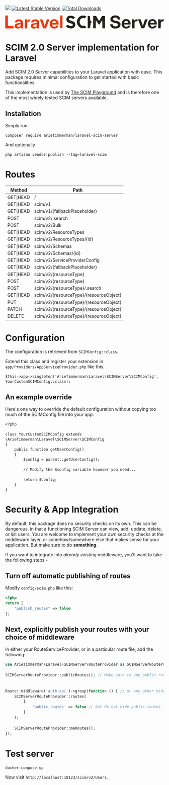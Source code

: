 
![](https://github.com/arietimmerman/laravel-scim-server/workflows/CI/badge.svg)
[![Latest Stable Version](https://poser.pugx.org/arietimmerman/laravel-scim-server/v/stable)](https://packagist.org/packages/arietimmerman/laravel-scim-server)
[![Total Downloads](https://poser.pugx.org/arietimmerman/laravel-scim-server/downloads)](https://packagist.org/packages/arietimmerman/laravel-scim-server)

![Logo of Laravel SCIM Server, the SCIM server implementation from scim.dev, SCIM Playground](./laravel-scim-server.svg)

# SCIM 2.0 Server implementation for Laravel

Add SCIM 2.0 Server capabilities to your Laravel application with ease. This package requires minimal configuration to get started with basic functionalities.

This implementation is used by [The SCIM Playground](https://scim.dev) and is therefore one of the most widely tested SCIM servers available.

## Installation

Simply run:

~~~
composer require arietimmerman/laravel-scim-server
~~~

And optionally

~~~
php artisan vendor:publish --tag=laravel-scim
~~~

# Routes

| Method | Path |
|--------|------|
| GET\|HEAD | / |
| GET\|HEAD | scim/v1 |
| GET\|HEAD | scim/v1/{fallbackPlaceholder} |
| POST | scim/v2/.search |
| POST | scim/v2/Bulk |
| GET\|HEAD | scim/v2/ResourceTypes |
| GET\|HEAD | scim/v2/ResourceTypes/{id} |
| GET\|HEAD | scim/v2/Schemas |
| GET\|HEAD | scim/v2/Schemas/{id} |
| GET\|HEAD | scim/v2/ServiceProviderConfig |
| GET\|HEAD | scim/v2/{fallbackPlaceholder} |
| GET\|HEAD | scim/v2/{resourceType} |
| POST | scim/v2/{resourceType} |
| POST | scim/v2/{resourceType}/.search |
| GET\|HEAD | scim/v2/{resourceType}/{resourceObject} |
| PUT | scim/v2/{resourceType}/{resourceObject} |
| PATCH | scim/v2/{resourceType}/{resourceObject} |
| DELETE | scim/v2/{resourceType}/{resourceObject} |


# Configuration

The configuration is retrieved from `SCIMConfig::class`.

Extend this class and register your extension in `app/Providers/AppServiceProvider.php` like this.

~~~.php
$this->app->singleton('ArieTimmerman\Laravel\SCIMServer\SCIMConfig', YourCustomSCIMConfig::class);
~~~

## An example override

Here's one way to override the default configuration without copying too much of the SCIMConfig file into your app.
~~~.php
<?php

class YourCustomSCIMConfig extends \ArieTimmerman\Laravel\SCIMServer\SCIMConfig
{
    public function getUserConfig()
    {
        $config = parent::getUserConfig();

        // Modify the $config variable however you need...

        return $config;
    }
}
~~~


# Security & App Integration

By default, this package does no security checks on its own. This can be dangerous, in that a functioning SCIM Server can view, add, update, delete, or list users. 
You are welcome to implement your own security checks at the middleware layer, 
or somehow/somewhere else that makes sense for your application. But make sure to do **something**.

If you want to integrate into _already existing_ middleware, you'll want to take the following steps - 

## Turn off automatic publishing of routes

Modify `config/scim.php` like this:
```php
<?php
return [
    "publish_routes" => false
];
```

## Next, explicitly publish your routes with your choice of middleware

In either your RouteServiceProvider, or in a particular route file, add the following:

```php
use ArieTimmerman\Laravel\SCIMServer\RouteProvider as SCIMServerRouteProvider;

SCIMServerRouteProvider::publicRoutes(); // Make sure to add public routes *first*


Route::middleware('auth:api')->group(function () { // or any other middleware you choose
    SCIMServerRouteProvider::routes(
        [
            'public_routes' => false // but do not hide public routes (metadata) behind authentication
        ]
    );

    SCIMServerRouteProvider::meRoutes();
});


```

# Test server

~~~
docker-compose up
~~~

Now visit `http://localhost:18123/scim/v2/Users`.
